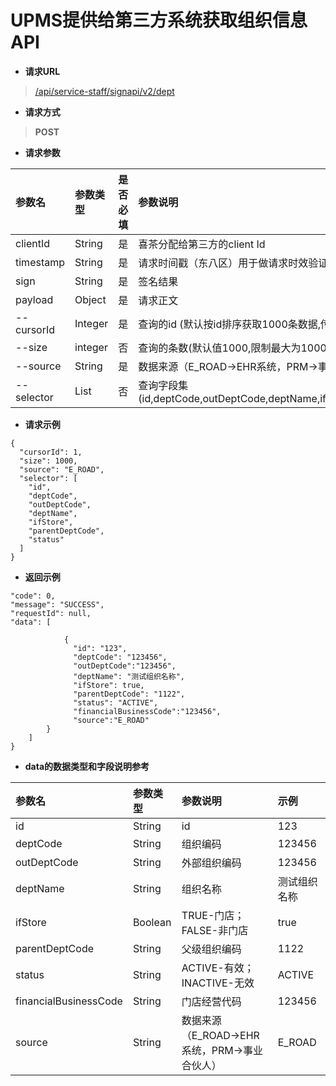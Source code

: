 # UPMS提供给第三方系统获取组织信息API
- **请求URL**
> [/api/service-staff/signapi/v2/dept](#)
- **请求方式**
>**POST**

- **请求参数**

| 参数名        | 参数类型    | 是否必填 | 参数说明                                                              | 示例                                     |
|:-----------|:--------|:-----|:------------------------------------------------------------------|:---------------------------------------|
| clientId   | String  | 是    | 喜茶分配给第三方的client Id                                                | exampleClientId                        |
| timestamp  | String  | 是    | 请求时间戳（东八区）用于做请求时效验证，单位：秒                                          | 1600412480                             |
| sign       | String  | 是    | 签名结果                                                              | dFCBnsgzv/2h...                        |
| payload    | Object  | 是    | 请求正文                                                              |  |
| --cursorId         | Integer | 是    | 查询的id (默认按id排序获取1000条数据,传具体id数据查询大于该id的数据)                        | 1                                      |
| --size     | integer | 否    | 查询的条数(默认值1000,限制最大为1000)                                          | 1000                                   |
| --source   | String  | 是    | 数据来源（E_ROAD->EHR系统，PRM->事业合伙人）                                    | E_ROAD                                 |
| --selector | List<String> | 否    | 查询字段集(id,deptCode,outDeptCode,deptName,ifStore,parentDeptCode,status,source) |                                    |

- **请求示例**
```
{
  "cursorId": 1,
  "size": 1000, 
  "source": "E_ROAD",
  "selector": [
    "id",
    "deptCode",
    "outDeptCode",
    "deptName",
    "ifStore",
    "parentDeptCode",
    "status"
  ]
}
```
- **返回示例**

```
"code": 0,
"message": "SUCCESS",
"requestId": null,
"data": [

            {
              "id": "123",
              "deptCode": "123456",
              "outDeptCode":"123456",
              "deptName": "测试组织名称",
              "ifStore": true,
              "parentDeptCode": "1122",
              "status": "ACTIVE",
              "financialBusinessCode":"123456",
              "source":"E_ROAD"
        }
    ]
}
```
- **data的数据类型和字段说明参考**


| 参数名                   | 参数类型    | 参数说明                           | 示例     |
|:----------------------|:--------|:-------------------------------|:-------|
| id	                   | String  | id                             | 123    |
| deptCode              | 	String | 组织编码                           | 123456 |
| outDeptCode           | 	String | 外部组织编码                         | 123456 |
| deptName	             | String  | 组织名称                           | 测试组织名称 |
| ifStore	              | Boolean | TRUE-门店；FALSE-非门店              | true   |
| parentDeptCode        | 	String | 父级组织编码                         | 1122   |
| status                | 	String | ACTIVE-有效；INACTIVE-无效          | ACTIVE |
| financialBusinessCode | 	String | 门店经营代码                         | 123456 |
| source                | String  | 数据来源（E_ROAD->EHR系统，PRM->事业合伙人） | E_ROAD |
